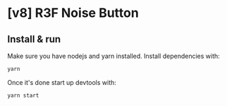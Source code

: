 # [v8] R3F Noise Button

## Install & run

Make sure you have nodejs and yarn installed. Install dependencies with:

```bash
yarn
```

Once it's done start up devtools with:

```bash
yarn start
```
